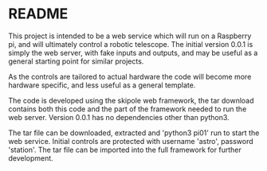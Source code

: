 # README #

This project is intended to be a web service which will run on a Raspberry pi, and will ultimately control a robotic telescope. The initial version 0.0.1 is simply the web server, with fake inputs and outputs, and may be useful as a general starting point for similar projects.

As the controls are tailored to actual hardware the code will become more hardware specific, and less useful as a general template.

The code is developed using the skipole web framework, the tar download contains both this code and the part of the framework needed to run the web server. Version 0.0.1 has no dependencies other than python3.

The tar file can be downloaded, extracted and 'python3 pi01' run to start the web service.  Initial controls are protected with username 'astro', password 'station'. The tar file can be imported into the full framework for further development.